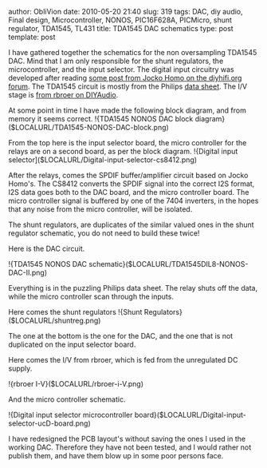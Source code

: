 author: ObliVion
date: 2010-05-20 21:40
slug: 319
tags: DAC, diy audio, Final design, Microcontroller, NONOS, PIC16F628A, PICMicro, shunt regulator, TDA1545, TL431
title: TDA1545 DAC schematics
type: post
template: post


I have gathered together the schematics for the non oversampling TDA1545
DAC. Mind that I am only responsible for the shunt regulators, the
microcontroller, and the input selector. The digital input circuitry was
developed after reading [some post from Jocko Homo on the diyhifi.org
forum](http://www.diyhifi.org/forums/viewtopic.php?p=5707#p5707). The
TDA1545 circuit is mostly from the Philips [data
sheet](http://groenholdt.net/wp-content/uploads/file/TDA1545AT.pdf). The
I/V stage is [from rbroer on
DIYAudio](http://www.diyaudio.com/forums/digital-line-level/28144-single-rail-active-i-v-tda1543-tda1545a.html?perpage=50&pagenumber=1).

At some point in time I have made the following block diagram, and from
memory it seems correct.
!{TDA1545 NONOS DAC block diagram}($LOCALURL/TDA1545-NONOS-DAC-block.png)
<br style="clear: both;" />

From the top here is the input selector board, the micro controller for
the relays are on a second board, as per the block diagram.
!{Digital input selector]($LOCALURL/Digital-input-selector-cs8412.png)
<br style="clear: both;" />

After the relays, comes the SPDIF buffer/amplifier circuit based on
Jocko Homo's. The CS8412 converts the SPDIF signal into the correct I2S
format, I2S data goes both to the DAC board, and the micro controller
board. The micro controller signal is buffered by one of the 7404
inverters, in the hopes that any noise from the micro controller, will
be isolated.

The shunt regulators, are duplicates of the similar valued ones in the
shunt regulator schematic, you do not need to build these twice!

Here is the DAC circuit.

!{TDA1545 NONOS DAC schematic}($LOCALURL/TDA1545DIL8-NONOS-DAC-II.png)
<br style="clear: both;" />

Everything is in the puzzling Philips data sheet. The relay shuts off
the data, while the micro controller scan through the inputs.

Here comes the shunt regulators
!{Shunt Regulators}($LOCALURL/shuntreg.png)


The one at the bottom is the one for the DAC, and the one that is not
duplicated on the input selector board.
<br style="clear: both;" />

Here comes the I/V from rbroer, which is fed from the unregulated DC
supply.

!{rbroer I-V}($LOCALURL/rbroer-i-V.png)
<br style="clear: both;" />

And the micro controller schematic.

!{Digital input selector microcontroller board}($LOCALURL/Digital-input-selector-ucD-board.png)
<br style="clear: both;" />

I have redesigned the PCB layout's without saving the ones I used in the
working DAC. Therefore they have not been tested, and I would rather not
publish them, and have them blow up in some poor persons face.
